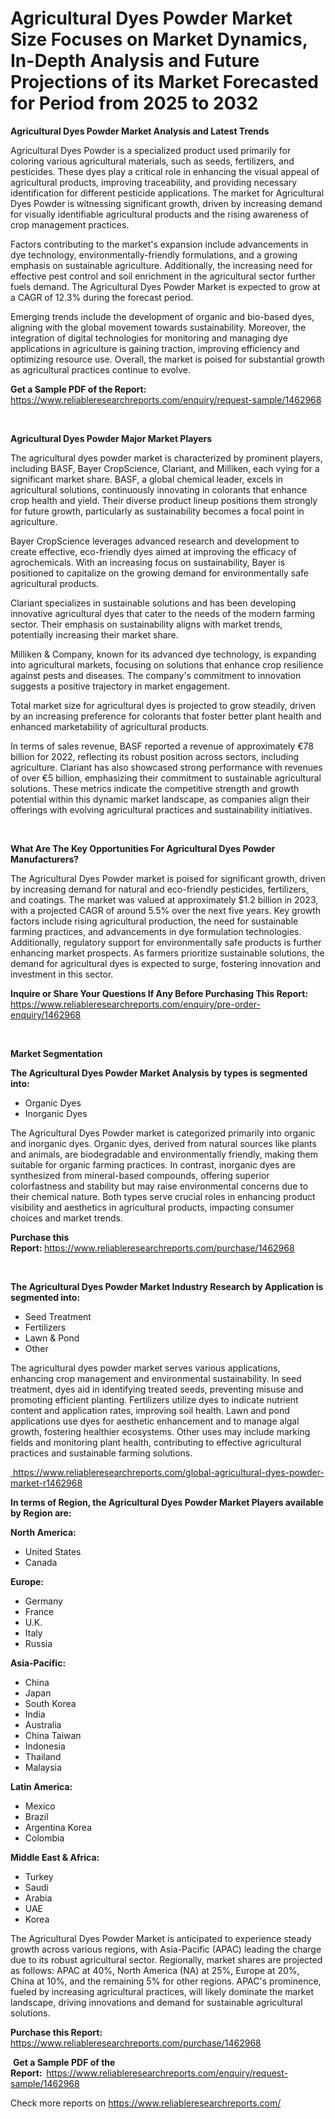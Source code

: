<p><h1>Agricultural Dyes Powder Market Size Focuses on Market Dynamics, In-Depth Analysis and Future Projections of its Market Forecasted for Period from 2025 to 2032</h1></p><p><strong>Agricultural Dyes Powder Market Analysis and Latest Trends</strong></p>
<p><p>Agricultural Dyes Powder is a specialized product used primarily for coloring various agricultural materials, such as seeds, fertilizers, and pesticides. These dyes play a critical role in enhancing the visual appeal of agricultural products, improving traceability, and providing necessary identification for different pesticide applications. The market for Agricultural Dyes Powder is witnessing significant growth, driven by increasing demand for visually identifiable agricultural products and the rising awareness of crop management practices.</p><p>Factors contributing to the market's expansion include advancements in dye technology, environmentally-friendly formulations, and a growing emphasis on sustainable agriculture. Additionally, the increasing need for effective pest control and soil enrichment in the agricultural sector further fuels demand. The Agricultural Dyes Powder Market is expected to grow at a CAGR of 12.3% during the forecast period. </p><p>Emerging trends include the development of organic and bio-based dyes, aligning with the global movement towards sustainability. Moreover, the integration of digital technologies for monitoring and managing dye applications in agriculture is gaining traction, improving efficiency and optimizing resource use. Overall, the market is poised for substantial growth as agricultural practices continue to evolve.</p></p>
<p><strong>Get a Sample PDF of the Report:&nbsp;</strong> <a href="https://www.reliableresearchreports.com/enquiry/request-sample/1462968?utm_campaign=2002&utm_medium=2&utm_source=Github&utm_content=ia&utm_term=03022025&utm_id=agricultural-dyes-powder">https://www.reliableresearchreports.com/enquiry/request-sample/1462968</a></p>
<p>&nbsp;</p>
<p><strong>Agricultural Dyes Powder Major Market Players</strong></p>
<p><p>The agricultural dyes powder market is characterized by prominent players, including BASF, Bayer CropScience, Clariant, and Milliken, each vying for a significant market share. BASF, a global chemical leader, excels in agricultural solutions, continuously innovating in colorants that enhance crop health and yield. Their diverse product lineup positions them strongly for future growth, particularly as sustainability becomes a focal point in agriculture.</p><p>Bayer CropScience leverages advanced research and development to create effective, eco-friendly dyes aimed at improving the efficacy of agrochemicals. With an increasing focus on sustainability, Bayer is positioned to capitalize on the growing demand for environmentally safe agricultural products.</p><p>Clariant specializes in sustainable solutions and has been developing innovative agricultural dyes that cater to the needs of the modern farming sector. Their emphasis on sustainability aligns with market trends, potentially increasing their market share.</p><p>Milliken & Company, known for its advanced dye technology, is expanding into agricultural markets, focusing on solutions that enhance crop resilience against pests and diseases. The company's commitment to innovation suggests a positive trajectory in market engagement.</p><p>Total market size for agricultural dyes is projected to grow steadily, driven by an increasing preference for colorants that foster better plant health and enhanced marketability of agricultural products.</p><p>In terms of sales revenue, BASF reported a revenue of approximately €78 billion for 2022, reflecting its robust position across sectors, including agriculture. Clariant has also showcased strong performance with revenues of over €5 billion, emphasizing their commitment to sustainable agricultural solutions. These metrics indicate the competitive strength and growth potential within this dynamic market landscape, as companies align their offerings with evolving agricultural practices and sustainability initiatives.</p></p>
<p>&nbsp;</p>
<p><strong>What Are The Key Opportunities For Agricultural Dyes Powder Manufacturers?</strong></p>
<p><p>The Agricultural Dyes Powder market is poised for significant growth, driven by increasing demand for natural and eco-friendly pesticides, fertilizers, and coatings. The market was valued at approximately $1.2 billion in 2023, with a projected CAGR of around 5.5% over the next five years. Key growth factors include rising agricultural production, the need for sustainable farming practices, and advancements in dye formulation technologies. Additionally, regulatory support for environmentally safe products is further enhancing market prospects. As farmers prioritize sustainable solutions, the demand for agricultural dyes is expected to surge, fostering innovation and investment in this sector.</p></p>
<p><strong>Inquire or Share Your Questions If Any Before Purchasing This Report:</strong> <a href="https://www.reliableresearchreports.com/enquiry/pre-order-enquiry/1462968?utm_campaign=2002&utm_medium=2&utm_source=Github&utm_content=ia&utm_term=03022025&utm_id=agricultural-dyes-powder">https://www.reliableresearchreports.com/enquiry/pre-order-enquiry/1462968</a></p>
<p>&nbsp;</p>
<p><strong>Market Segmentation</strong></p>
<p><strong>The Agricultural Dyes Powder Market Analysis by types is segmented into:</strong></p>
<p><ul><li>Organic Dyes</li><li>Inorganic Dyes</li></ul></p>
<p><p>The Agricultural Dyes Powder market is categorized primarily into organic and inorganic dyes. Organic dyes, derived from natural sources like plants and animals, are biodegradable and environmentally friendly, making them suitable for organic farming practices. In contrast, inorganic dyes are synthesized from mineral-based compounds, offering superior colorfastness and stability but may raise environmental concerns due to their chemical nature. Both types serve crucial roles in enhancing product visibility and aesthetics in agricultural products, impacting consumer choices and market trends.</p></p>
<p><strong>Purchase this Report:&nbsp;</strong><a href="https://www.reliableresearchreports.com/purchase/1462968?utm_campaign=2002&utm_medium=2&utm_source=Github&utm_content=ia&utm_term=03022025&utm_id=agricultural-dyes-powder">https://www.reliableresearchreports.com/purchase/1462968</a></p>
<p>&nbsp;</p>
<p><strong>The Agricultural Dyes Powder Market Industry Research by Application is segmented into:</strong></p>
<p><ul><li>Seed Treatment</li><li>Fertilizers</li><li>Lawn & Pond</li><li>Other</li></ul></p>
<p><p>The agricultural dyes powder market serves various applications, enhancing crop management and environmental sustainability. In seed treatment, dyes aid in identifying treated seeds, preventing misuse and promoting efficient planting. Fertilizers utilize dyes to indicate nutrient content and application rates, improving soil health. Lawn and pond applications use dyes for aesthetic enhancement and to manage algal growth, fostering healthier ecosystems. Other uses may include marking fields and monitoring plant health, contributing to effective agricultural practices and sustainable farming solutions.</p></p>
<p><a href="https://www.reliableresearchreports.com/global-agricultural-dyes-powder-market-r1462968?utm_campaign=2002&utm_medium=2&utm_source=Github&utm_content=ia&utm_term=03022025&utm_id=agricultural-dyes-powder">&nbsp;https://www.reliableresearchreports.com/global-agricultural-dyes-powder-market-r1462968</a></p>
<p><strong>In terms of Region, the Agricultural Dyes Powder Market Players available by Region are:</strong></p>
<p>
    <p> <strong> North America: </strong>
        <ul>
            <li>United States</li>
            <li>Canada</li>
        </ul>
        </p> 
    <p> <strong> Europe: </strong>
        <ul>
            <li>Germany</li>
            <li>France</li>
            <li>U.K.</li>
            <li>Italy</li>
            <li>Russia</li>
        </ul>
        </p> 
    <p> <strong> Asia-Pacific: </strong>
        <ul>
            <li>China</li>
            <li>Japan</li>
            <li>South Korea</li>
            <li>India</li>
            <li>Australia</li>
            <li>China Taiwan</li>
            <li>Indonesia</li>
            <li>Thailand</li>
            <li>Malaysia</li>
        </ul>
        </p> 
    <p> <strong> Latin America: </strong>
        <ul>
            <li>Mexico</li>
            <li>Brazil</li>
            <li>Argentina Korea</li>
            <li>Colombia</li>
        </ul>
        </p> 
    <p> <strong> Middle East & Africa: </strong>
        <ul>
            <li>Turkey</li>
            <li>Saudi</li>
            <li>Arabia</li>
            <li>UAE</li>
            <li>Korea</li>
        </ul>
    </p>
    </p>
<p><p>The Agricultural Dyes Powder Market is anticipated to experience steady growth across various regions, with Asia-Pacific (APAC) leading the charge due to its robust agricultural sector. Regionally, market shares are projected as follows: APAC at 40%, North America (NA) at 25%, Europe at 20%, China at 10%, and the remaining 5% for other regions. APAC's prominence, fueled by increasing agricultural practices, will likely dominate the market landscape, driving innovations and demand for sustainable agricultural solutions.</p></p>
<p><strong>Purchase this Report: </strong><a href="https://www.reliableresearchreports.com/purchase/1462968?utm_campaign=2002&utm_medium=2&utm_source=Github&utm_content=ia&utm_term=03022025&utm_id=agricultural-dyes-powder">https://www.reliableresearchreports.com/purchase/1462968</a></p>
<p>&nbsp;<strong>Get a Sample PDF of the Report:&nbsp;&nbsp;</strong><a href="https://www.reliableresearchreports.com/enquiry/request-sample/1462968?utm_campaign=2002&utm_medium=2&utm_source=Github&utm_content=ia&utm_term=03022025&utm_id=agricultural-dyes-powder">https://www.reliableresearchreports.com/enquiry/request-sample/1462968</a></p>
<p><strong></strong></p>
<p>Check more reports on <a href="https://www.reliableresearchreports.com/?utm_campaign=2002&utm_medium=2&utm_source=Github&utm_content=ia&utm_term=03022025&utm_id=agricultural-dyes-powder">https://www.reliableresearchreports.com/</a></p>